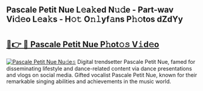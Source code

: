 ## Pascale Petit Nue L𝚎a𝚔ed N𝚞𝚍e - Part-wav Vi𝚍𝚎o L𝚎a𝚔s - H𝚘𝚝 O𝚗𝚕yf𝚊ns P𝚑𝚘tos dZdYy

# <h2><a href="http://kfc6afj.oniu.top/?m=Pascale+Petit+Nue">🔗👉 🔴 Pascale Petit Nue P𝚑ot𝚘𝚜 V𝚒d𝚎o</a></h2>

[![Pascale Petit Nue Nu𝚍e𝚜](https://i.imgur.com/0qMVB7G.gif)](http://kfc6afj.oniu.top/?m=Pascale+Petit+Nue)
Digital trendsetter Pascale Petit Nue, famed for disseminating lifestyle and dance-related content via dance presentations and vlogs on social media. Gifted vocalist Pascale Petit Nue, known for their remarkable singing abilities and achievements in the music world.  

